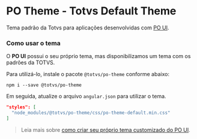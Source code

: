 # PO Theme - Totvs Default Theme

Tema padrão da Totvs para aplicações desenvolvidas com [PO UI](http://po-ui.io).

### Como usar o tema

O **PO UI** possui o seu próprio tema, mas disponibilizamos um tema com os padrões da TOTVS.

Para utilizá-lo, instale o pacote `@totvs/po-theme` conforme abaixo:

```
npm i --save @totvs/po-theme
```

Em seguida, atualize o arquivo `angular.json` para utilizar o tema.

```json
"styles": [
  "node_modules/@totvs/po-theme/css/po-theme-default.min.css"
]
```

> Leia mais sobre [como criar seu próprio tema customizado do PO UI][create-theme-customization].

[create-theme-customization]: https://po-ui.io/guides/create-theme-customization
